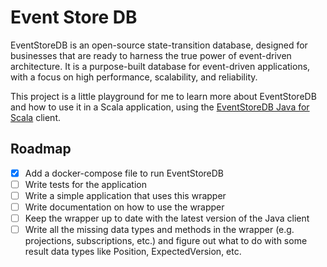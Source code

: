 # Event Store DB

EventStoreDB is an open-source state-transition database, designed for businesses that are ready to harness the true power of event-driven architecture. It is a purpose-built database for event-driven applications, with a focus on high performance, scalability, and reliability.

This project is a little playground for me to learn more about EventStoreDB and how to use it in a Scala application, using the [EventStoreDB Java for Scala](https://github.com/EventStore/EventStoreDB-Client-Java) client.

## Roadmap

- [x] Add a docker-compose file to run EventStoreDB
- [ ] Write tests for the application
- [ ] Write a simple application that uses this wrapper
- [ ] Write documentation on how to use the wrapper
- [ ] Keep the wrapper up to date with the latest version of the Java client
- [ ] Write all the missing data types and methods in the wrapper (e.g. projections, subscriptions, etc.) and figure out what to do with some result data types like Position, ExpectedVersion, etc.

